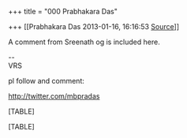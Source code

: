 +++
title = "000 Prabhakara Das"

+++
[[Prabhakara Das	2013-01-16, 16:16:53 [Source](https://groups.google.com/g/samskrita/c/4hIdWMHdPMw)]]



A comment from Sreenath og is included here.  

  

--  
VRS

pl follow and comment:

<http://twitter.com/mbpradas>

[TABLE]

[TABLE]

